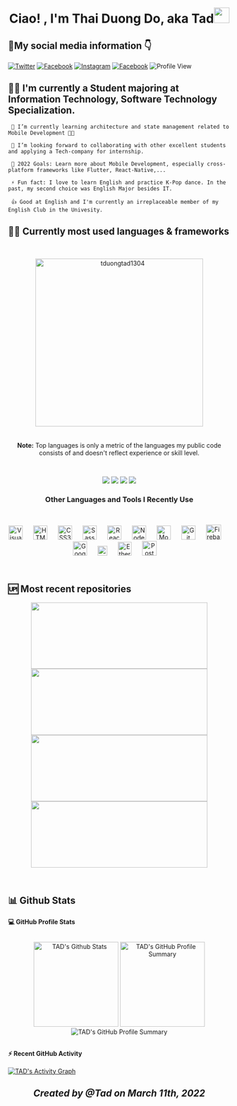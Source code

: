 <h1 align="center"><b>Ciao! , I'm Thai Duong Do, aka Tad</b><img src="https://media.giphy.com/media/hvRJCLFzcasrR4ia7z/giphy.gif" width="35"></h1>


## 🤳**My social media information** 👇

[![Twitter](https://img.shields.io/badge/Twitter-1DA1F2?style=for-the-badge&logo=twitter&logoColor=white)](https://twitter.com/intent/follow?original_referer=https%3A%2F%2Fgithub.com%2Fthaiduongtad&screen_name=thaiduongtad)
[![Facebook](https://img.shields.io/badge/Facebook-1877F2?style=for-the-badge&logo=facebook&logoColor=white)](https://www.facebook.com/thaiduongtad/)
[![Instagram](https://img.shields.io/badge/Instagram-E4405F?style=for-the-badge&logo=instagram&logoColor=white)](https://www.instagram.com/tad_wils0n/)
[![Facebook](https://img.shields.io/badge/GitHub-100000?style=for-the-badge&logo=github&logoColor=white)](https://github.com/tduongtad1304)
![Profile View](https://komarev.com/ghpvc/?username=tduongtad1304&color=blue&style=for-the-badge)

## 💁‍♂️ **I'm currently a Student majoring at Information Technology, Software Technology Specialization.**

     🌱 I’m currently learning architecture and state management related to Mobile Development 🤳📱
 
     👯 I’m looking forward to collaborating with other excellent students and applying a Tech-company for internship.

     🥅 2022 Goals: Learn more about Mobile Development, especially cross-platform frameworks like Flutter, React-Native,...

     ⚡ Fun fact: I love to learn English and practice K-Pop dance. In the past, my second choice was English Major besides IT.

     👍 Good at English and I'm currently an irreplaceable member of my English Club in the Univesity.


## 👨‍💻 **Currently most used languages & frameworks**
<br>
<p align="center"><img width=380 src="https://github-readme-stats.vercel.app/api/top-langs/?username=tduongtad1304&count_private=true&theme=radical" alt="tduongtad1304"/>
  <br/>
  <br><br/>
  <b>Note:</b> Top languages is only a metric of the languages my public code consists of and doesn't reflect experience or skill level.</p>

<br>
<p align="center">
  <a href="https://www.flutter.dev/"><img src="https://img.shields.io/badge/Flutter-02569B?style=for-the-badge&logo=flutter&logoColor=white"/></a>
   <a href="https://dart.dev/"><img src="https://img.shields.io/badge/Dart-0175C2?style=for-the-badge&logo=dart&logoColor=white"/></a>
    <a href="https://nodejs.org/en/"><img src="https://img.shields.io/badge/Node.js-339933?style=for-the-badge&logo=nodedotjs&logoColor=white"/></a>
    <a href="#"><img src="https://img.shields.io/badge/JavaScript-323330?style=for-the-badge&logo=javascript&logoColor=F7DF1E)"/></a>
</p>

<h3 align="center"><b>Other Languages and Tools I Recently Use</b></h3>
<br>
<p align="center">
    <img alt="Visual Studio Code" width="32px" src="https://cdn.jsdelivr.net/gh/devicons/devicon/icons/vscode/vscode-original.svg" style="padding-right:20px;" />
    <img alt="HTML5" width="32px" src="https://cdn.jsdelivr.net/gh/devicons/devicon/icons/html5/html5-original.svg" style="padding-right:20px;" />
    <img alt="CSS3" width="32px" src="https://cdn.jsdelivr.net/gh/devicons/devicon/icons/css3/css3-original.svg" style="padding-right:20px;" />
    <img alt="Sass" width="32px" src="https://cdn.jsdelivr.net/gh/devicons/devicon/icons/sass/sass-original.svg" style="padding-right:20px;" />
    <img alt="React" width="32px" src="https://cdn.jsdelivr.net/gh/devicons/devicon/icons/react/react-original.svg" style="padding-right:20px;" />
    <img alt="Node.js" width="32px" src="https://cdn.jsdelivr.net/gh/devicons/devicon/icons/nodejs/nodejs-original.svg" style="padding-right:20px;" />
    <img alt="MongoDB" width="32px" src="https://cdn.jsdelivr.net/gh/devicons/devicon/icons/mongodb/mongodb-original.svg" style="padding-right:20px;" />
    <img alt="Git" width="32px" src="https://cdn.jsdelivr.net/gh/devicons/devicon/icons/git/git-original.svg" style="padding-right:20px;" />
    <img alt="Firebase" width="34px" src="https://cdn.jsdelivr.net/gh/devicons/devicon/icons/firebase/firebase-plain.svg" style="padding-right:20px;" />
    <img alt="GoogleCloud" width="32px" src="https://cdn.jsdelivr.net/gh/devicons/devicon/icons/googlecloud/googlecloud-original.svg" style="padding-right:20px;" />
    <img alt="Solidity" width="22px" src="https://user-images.githubusercontent.com/70565731/157867181-fbb37957-f3a3-4c53-9ee2-b1120d208c32.svg" style="padding-right:20px;" />
    <img alt="Ethereum" width="31px" src="https://user-images.githubusercontent.com/70565731/157867934-2b910c33-f5fb-4d88-ade9-8b98896a7948.png" style="padding-right:20px;" />
    <img alt="Postman" width="33px" src="https://user-images.githubusercontent.com/70565731/157870665-116d3603-528b-4725-892a-f8bfc7b1f152.png" style="padding-right:20px;" />
</p>
<br />

## 🆙 **Most recent repositories** 
<p align="center">
  <a href="https://github.com/tduongtad1304/shopping_cart/"><img src="https://github-readme-stats.vercel.app/api/pin/?username=tduongtad1304&repo=shopping_cart&theme=dark" height="150px" width="400px"/></a>
  <a href="https://github.com/tduongtad1304/bloc_demo/"><img src="https://github-readme-stats.vercel.app/api/pin/?username=tduongtad1304&repo=bloc_demo&theme=dark" height="150px" width="400px"/></a>
  <a href="https://github.com/tduongtad1304/FCM-API/"><img src="https://github-readme-stats.vercel.app/api/pin/?username=tduongtad1304&repo=FCM-API&theme=dark" height="150px" width="400px"/></a>
  <a href="https://github.com/tduongtad1304/slider_controller/"><img src="https://github-readme-stats.vercel.app/api/pin/?username=tduongtad1304&repo=slider_controller&theme=dark" height="150px" width="400px"/></a>
</p>

&nbsp;
## 📊 **Github Stats**

  <summary><b>💻 GitHub Profile Stats</b></summary>
  <br/>
  <p align="center">
    <a href="https://github.com/tduongtad1304"><img alt="TAD's Github Stats" src="https://github-readme-stats.vercel.app/api?username=tduongtad1304&show_icons=true&count_private=true&theme=radical" height="192px"/></a>
    <img alt="TAD's GitHub Profile Summary" src="https://github-readme-streak-stats.herokuapp.com/?user=tduongtad1304&theme=dark&hide_border=false&show_icons=true&count_private=true" height="192px"/>
    <img alt="TAD's GitHub Profile Summary" src="https://github-profile-summary-cards.vercel.app/api/cards/profile-details?username=tduongtad1304&theme=default"/>
<br/>
  &nbsp;	  
  <br/>
  </p>

  <summary><b>⚡ Recent GitHub Activity</b></summary>
  <br/>
   <a href="https://github.com/tduongtad1304"><img alt="TAD's Activity Graph" src="https://activity-graph.herokuapp.com/graph?username=tduongtad1304&custom_title=TAD's%20Contribution%20Graph&theme=react-dark" /></a>
  <br/>

<h2 align="center"><i>Created by @Tad on March 11th, 2022<i></h2>

